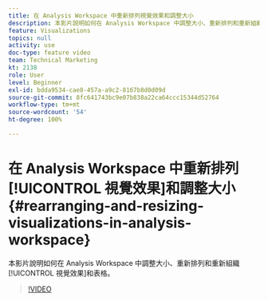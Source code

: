 ```yaml
---
title: 在 Analysis Workspace 中重新排列視覺效果和調整大小
description: 本影片說明如何在 Analysis Workspace 中調整大小、重新排列和重新組織視覺效果和表格。
feature: Visualizations
topics: null
activity: use
doc-type: feature video
team: Technical Marketing
kt: 2138
role: User
level: Beginner
exl-id: bdda9534-cae8-457a-a9c2-8167b8d0d09d
source-git-commit: 8fc641743bc9e07b838a22ca64ccc15344d52764
workflow-type: tm+mt
source-wordcount: '54'
ht-degree: 100%

---
```


# 在 Analysis Workspace 中重新排列[!UICONTROL 視覺效果]和調整大小 {#rearranging-and-resizing-visualizations-in-analysis-workspace}

本影片說明如何在 Analysis Workspace 中調整大小、重新排列和重新組織[!UICONTROL 視覺效果]和表格。

>[!VIDEO](https://video.tv.adobe.com/v/24707/?quality=12&learn=on)
